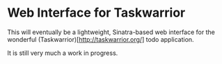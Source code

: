 # Web Interface for Taskwarrior

This will eventually be a lightweight, Sinatra-based web interface for the
wonderful (Taskwarrior)[http://taskwarrior.org/] todo application.

It is still very much a work in progress.
